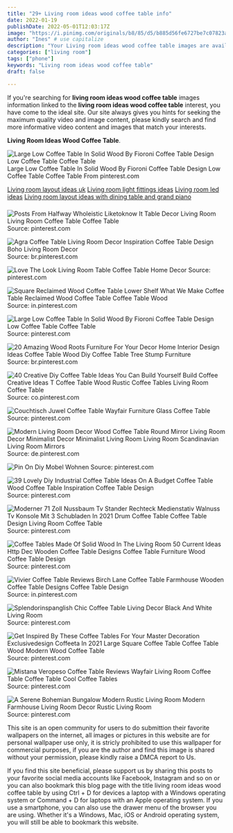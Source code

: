 ```yaml
---
title: "29+ Living room ideas wood coffee table info"
date: 2022-01-19
publishDate: 2022-05-01T12:03:17Z
image: "https://i.pinimg.com/originals/b8/85/d5/b885d56fe6727be7c07823a2068d8538.jpg"
author: "Ines" # use capitalize
description: "Your Living room ideas wood coffee table images are available in this site. Living room ideas wood coffee table are a topic that is being searched for and liked by netizens today. You can Download the Living room ideas wood coffee table files here. Get all free photos and vectors."
categories: ["living room"]
tags: ["phone"]
keywords: "Living room ideas wood coffee table"
draft: false

---
```


If you're searching for **living room ideas wood coffee table** images information linked to the **living room ideas wood coffee table** interest, you have come to the ideal  site.  Our site always  gives you  hints  for seeking  the maximum  quality video and image  content, please kindly search and find more informative video content and images  that match your interests.

**Living Room Ideas Wood Coffee Table**. 

![Large Low Coffee Table In Solid Wood By Fioroni Coffee Table Design Low Coffee Table Coffee Table](https://i.pinimg.com/736x/ab/29/9a/ab299ac08ba2325b01064ba085c72413--solid-wood-coffee-table-low-coffee-table.jpg "Large Low Coffee Table In Solid Wood By Fioroni Coffee Table Design Low Coffee Table Coffee Table")
Large Low Coffee Table In Solid Wood By Fioroni Coffee Table Design Low Coffee Table Coffee Table From pinterest.com

[Living room layout ideas uk](/living-room-layout-ideas-uk/)
[Living room light fittings ideas](/living-room-light-fittings-ideas/)
[Living room led ideas](/living-room-led-ideas/)
[Living room layout ideas with dining table and grand piano](/living-room-layout-ideas-with-dining-table-and-grand-piano/)



### 

 


![Posts From Halfway Wholeistic Liketoknow It Table Decor Living Room Living Room Coffee Table Coffee Table](https://i.pinimg.com/originals/e9/e8/b7/e9e8b78b6db6c7569c53ff311936a3d7.png "Posts From Halfway Wholeistic Liketoknow It Table Decor Living Room Living Room Coffee Table Coffee Table")
Source: pinterest.com

 

![Agra Coffee Table Living Room Decor Inspiration Coffee Table Design Boho Living Room Decor](https://i.pinimg.com/originals/db/ad/70/dbad70b7dd6dee805c8ead86160c8fa8.jpg "Agra Coffee Table Living Room Decor Inspiration Coffee Table Design Boho Living Room Decor")
Source: br.pinterest.com

 

![Love The Look Living Room Table Coffee Table Home Decor](https://i.pinimg.com/originals/70/e8/06/70e80646119c7c2b94c9e2263a3a5603.png "Love The Look Living Room Table Coffee Table Home Decor")
Source: pinterest.com

 

![Square Reclaimed Wood Coffee Table Lower Shelf What We Make Coffee Table Reclaimed Wood Coffee Table Coffee Table Wood](https://i.pinimg.com/originals/4d/41/c4/4d41c49ff7d9623c71b49242ed8b5b56.jpg "Square Reclaimed Wood Coffee Table Lower Shelf What We Make Coffee Table Reclaimed Wood Coffee Table Coffee Table Wood")
Source: in.pinterest.com

 

![Large Low Coffee Table In Solid Wood By Fioroni Coffee Table Design Low Coffee Table Coffee Table](https://i.pinimg.com/736x/ab/29/9a/ab299ac08ba2325b01064ba085c72413--solid-wood-coffee-table-low-coffee-table.jpg "Large Low Coffee Table In Solid Wood By Fioroni Coffee Table Design Low Coffee Table Coffee Table")
Source: pinterest.com

 

![20 Amazing Wood Roots Furniture For Your Decor Home Interior Design Ideas Coffee Table Wood Diy Coffee Table Tree Stump Furniture](https://i.pinimg.com/736x/13/73/48/1373482dd99480504b6172056718d283.jpg "20 Amazing Wood Roots Furniture For Your Decor Home Interior Design Ideas Coffee Table Wood Diy Coffee Table Tree Stump Furniture")
Source: br.pinterest.com

 

![40 Creative Diy Coffee Table Ideas You Can Build Yourself Build Coffee Creative Ideas T Coffee Table Wood Rustic Coffee Tables Living Room Coffee Table](https://i.pinimg.com/originals/fd/0e/cb/fd0ecb67c123f664fda771ea09797c3a.jpg "40 Creative Diy Coffee Table Ideas You Can Build Yourself Build Coffee Creative Ideas T Coffee Table Wood Rustic Coffee Tables Living Room Coffee Table")
Source: co.pinterest.com

 

![Couchtisch Juwel Coffee Table Wayfair Furniture Glass Coffee Table](https://i.pinimg.com/originals/68/02/d0/6802d013338762ce33371ad7d332528b.jpg "Couchtisch Juwel Coffee Table Wayfair Furniture Glass Coffee Table")
Source: pinterest.com

 

![Modern Living Room Decor Wood Coffee Table Round Mirror Living Room Decor Minimalist Decor Minimalist Living Room Living Room Scandinavian Living Room Mirrors](https://i.pinimg.com/736x/89/02/7f/89027f6f9253603858825666812b911a.jpg "Modern Living Room Decor Wood Coffee Table Round Mirror Living Room Decor Minimalist Decor Minimalist Living Room Living Room Scandinavian Living Room Mirrors")
Source: de.pinterest.com

 

![Pin On Diy Mobel Wohnen](https://i.pinimg.com/736x/b6/28/9c/b6289c3a4cbf7d214a4436eecc761029.jpg "Pin On Diy Mobel Wohnen")
Source: pinterest.com

 

![39 Lovely Diy Industrial Coffee Table Ideas On A Budget Coffee Table Wood Coffee Table Inspiration Coffee Table Design](https://i.pinimg.com/originals/7c/13/9a/7c139a803274ae0a07d388221fc98f35.jpg "39 Lovely Diy Industrial Coffee Table Ideas On A Budget Coffee Table Wood Coffee Table Inspiration Coffee Table Design")
Source: pinterest.com

 

![Moderner 71 Zoll Nussbaum Tv Stander Rechteck Medienstativ Walnuss Tv Konsole Mit 3 Schubladen In 2021 Drum Coffee Table Coffee Table Design Living Room Coffee Table](https://i.pinimg.com/originals/2e/17/d5/2e17d58437c32be5f86bbb1df0c38993.jpg "Moderner 71 Zoll Nussbaum Tv Stander Rechteck Medienstativ Walnuss Tv Konsole Mit 3 Schubladen In 2021 Drum Coffee Table Coffee Table Design Living Room Coffee Table")
Source: pinterest.com

 

![Coffee Tables Made Of Solid Wood In The Living Room 50 Current Ideas Http Dec Wooden Coffee Table Designs Coffee Table Furniture Wood Coffee Table Design](https://i.pinimg.com/originals/08/33/cd/0833cdb371c7629ba0398b95478a8096.jpg "Coffee Tables Made Of Solid Wood In The Living Room 50 Current Ideas Http Dec Wooden Coffee Table Designs Coffee Table Furniture Wood Coffee Table Design")
Source: pinterest.com

 

![Vivier Coffee Table Reviews Birch Lane Coffee Table Farmhouse Wooden Coffee Table Designs Coffee Table Design](https://i.pinimg.com/736x/6b/2e/57/6b2e57daffaa38853f7512c67bdbd775.jpg "Vivier Coffee Table Reviews Birch Lane Coffee Table Farmhouse Wooden Coffee Table Designs Coffee Table Design")
Source: in.pinterest.com

 

![Splendorinspanglish Chic Coffee Table Living Decor Black And White Living Room](https://i.pinimg.com/originals/0b/a1/2e/0ba12ef4dbc940dd7811593c560db09b.jpg "Splendorinspanglish Chic Coffee Table Living Decor Black And White Living Room")
Source: pinterest.com

 

![Get Inspired By These Coffee Tables For Your Master Decoration Exclusivedesign Coffeeta In 2021 Large Square Coffee Table Coffee Table Wood Modern Wood Coffee Table](https://i.pinimg.com/originals/d9/9a/06/d99a0612db82101d71ae86490085a9a7.jpg "Get Inspired By These Coffee Tables For Your Master Decoration Exclusivedesign Coffeeta In 2021 Large Square Coffee Table Coffee Table Wood Modern Wood Coffee Table")
Source: pinterest.com

 

![Mistana Veropeso Coffee Table Reviews Wayfair Living Room Coffee Table Coffee Table Cool Coffee Tables](https://i.pinimg.com/564x/24/8b/ec/248bec26ef95c971c6d4110adf79c1df.jpg "Mistana Veropeso Coffee Table Reviews Wayfair Living Room Coffee Table Coffee Table Cool Coffee Tables")
Source: pinterest.com

 

![A Serene Bohemian Bungalow Modern Rustic Living Room Modern Farmhouse Living Room Decor Rustic Living Room](https://i.pinimg.com/originals/b8/85/d5/b885d56fe6727be7c07823a2068d8538.jpg "A Serene Bohemian Bungalow Modern Rustic Living Room Modern Farmhouse Living Room Decor Rustic Living Room")
Source: pinterest.com

 

This site is an open community for users to do submittion their favorite wallpapers on the internet, all images or pictures in this website are for personal wallpaper use only, it is stricly prohibited to use this wallpaper for commercial purposes, if you are the author and find this image is shared without your permission, please kindly raise a DMCA report to Us.

If you find this site beneficial, please support us by sharing this posts to your favorite social media accounts like Facebook, Instagram and so on or you can also bookmark this blog page with the title living room ideas wood coffee table by using Ctrl + D for devices a laptop with a Windows operating system or Command + D for laptops with an Apple operating system. If you use a smartphone, you can also use the drawer menu of the browser you are using. Whether it's a Windows, Mac, iOS or Android operating system, you will still be able to bookmark this website.
